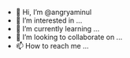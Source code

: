 - 👋 Hi, I’m @angryaminul
- 👀 I’m interested in ...
- 🌱 I’m currently learning ...
- 💞️ I’m looking to collaborate on ...
- 📫 How to reach me ...

<!---
angryaminul/angryaminul is a ✨ special ✨ repository because its `README.md` (this file) appears on your GitHub profile.
You can click the Preview link to take a look at your changes.
--->
